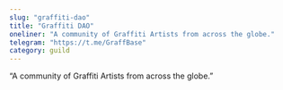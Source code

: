 ```yaml
---
slug: "graffiti-dao"
title: "Graffiti DAO"
oneliner: "A community of Graffiti Artists from across the globe."
telegram: "https://t.me/GraffBase"
category: guild
---
```


“A community of Graffiti Artists from across the globe.”
